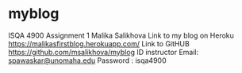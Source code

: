 # myblog
ISQA 4900 
Assignment 1 
Malika Salikhova 
Link to my blog on Heroku https://malikasfirstblog.herokuapp.com/
Link to GitHUB https://github.com/msalikhova/myblog
ID instructor
Email: spawaskar@unomaha.edu
Password : isqa4900
